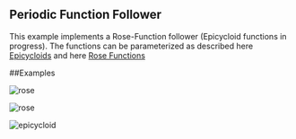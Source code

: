 ## Periodic Function Follower
This example implements a Rose-Function follower (Epicycloid functions in progress). The functions can be parameterized as described here
[Epicycloids](https://en.wikipedia.org/wiki/Epicycloid) and here [Rose Functions](https://en.wikipedia.org/wiki/Rose_(mathematics))

##Examples

![rose](https://raw.githubusercontent.com/luni64/TeensyStep/PathControl/examples/PeriodicFunctionFollower/RoseFunction1_4.PNG)

![rose](https://raw.githubusercontent.com/luni64/TeensyStep/PathControl/examples/PeriodicFunctionFollower/RoseFunction13_10.PNG)

![epicycloid](https://raw.githubusercontent.com/luni64/TeensyStep/PathControl/examples/PeriodicFunctionFollower/Epicycloid21_11.PNG)
